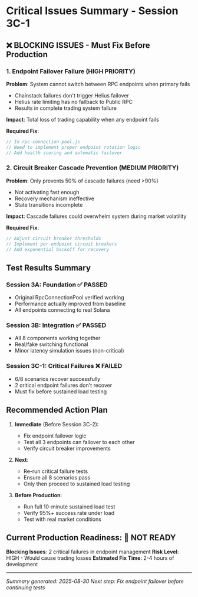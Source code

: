 # Critical Issues Summary - Session 3C-1

## ❌ BLOCKING ISSUES - Must Fix Before Production

### 1. Endpoint Failover Failure (HIGH PRIORITY)
**Problem**: System cannot switch between RPC endpoints when primary fails
- Chainstack failures don't trigger Helius failover
- Helius rate limiting has no fallback to Public RPC
- Results in complete trading system failure

**Impact**: Total loss of trading capability when any endpoint fails

**Required Fix**:
```javascript
// In rpc-connection-pool.js
// Need to implement proper endpoint rotation logic
// Add health scoring and automatic failover
```

### 2. Circuit Breaker Cascade Prevention (MEDIUM PRIORITY)
**Problem**: Only prevents 50% of cascade failures (need >90%)
- Not activating fast enough
- Recovery mechanism ineffective
- State transitions incomplete

**Impact**: Cascade failures could overwhelm system during market volatility

**Required Fix**:
```javascript
// Adjust circuit breaker thresholds
// Implement per-endpoint circuit breakers
// Add exponential backoff for recovery
```

## Test Results Summary

### Session 3A: Foundation ✅ PASSED
- Original RpcConnectionPool verified working
- Performance actually improved from baseline
- All endpoints connecting to real Solana

### Session 3B: Integration ✅ PASSED
- All 8 components working together
- Real/fake switching functional
- Minor latency simulation issues (non-critical)

### Session 3C-1: Critical Failures ❌ FAILED
- 6/8 scenarios recover successfully
- 2 critical endpoint failures don't recover
- Must fix before sustained load testing

## Recommended Action Plan

1. **Immediate** (Before Session 3C-2):
   - Fix endpoint failover logic
   - Test all 3 endpoints can failover to each other
   - Verify circuit breaker improvements

2. **Next**:
   - Re-run critical failure tests
   - Ensure all 8 scenarios pass
   - Only then proceed to sustained load testing

3. **Before Production**:
   - Run full 10-minute sustained load test
   - Verify 95%+ success rate under load
   - Test with real market conditions

## Current Production Readiness: 🔴 NOT READY

**Blocking Issues**: 2 critical failures in endpoint management
**Risk Level**: HIGH - Would cause trading losses
**Estimated Fix Time**: 2-4 hours of development

---
*Summary generated: 2025-08-30*
*Next step: Fix endpoint failover before continuing tests*